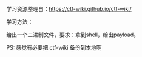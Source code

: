 学习资源整理自：https://ctf-wiki.github.io/ctf-wiki/

学习方法：

给出一个二进制文件，要求：拿到shell，给出payload。

PS: 感觉有必要把 ctf-wiki 备份到本地啊
